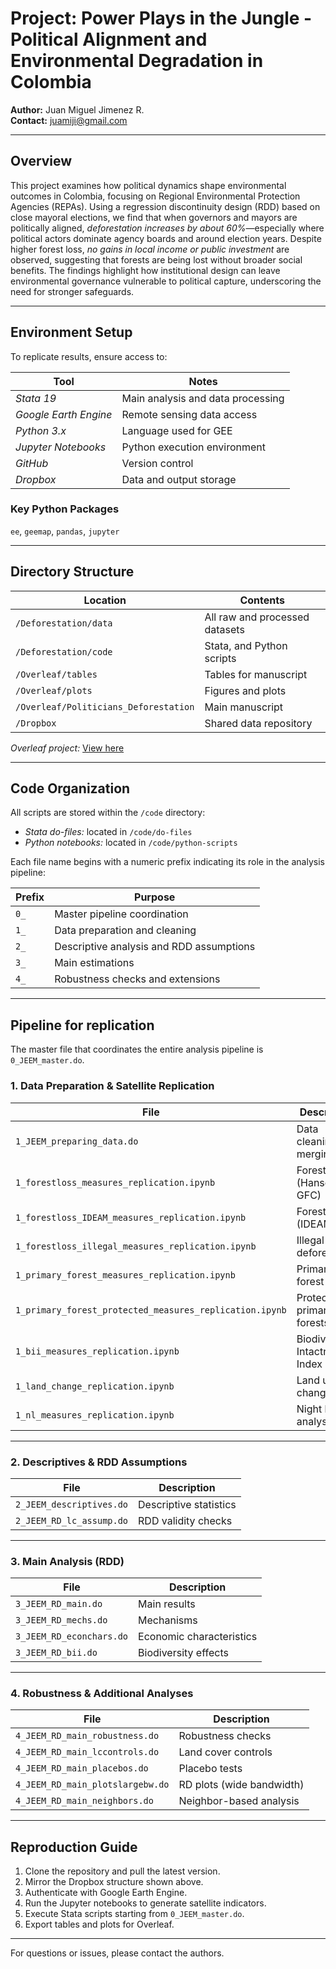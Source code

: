 # **Project:** Power Plays in the Jungle - Political Alignment and Environmental Degradation in Colombia  

**Author:** Juan Miguel Jimenez R.  
**Contact:** [juamiji@gmail.com](mailto:juamiji@gmail.com)

---

## Overview
This project examines how political dynamics shape environmental outcomes in Colombia, focusing on Regional Environmental Protection Agencies (REPAs). Using a regression discontinuity design (RDD) based on close mayoral elections, we find that when governors and mayors are politically aligned, *deforestation increases by about 60%*—especially where political actors dominate agency boards and around election years. Despite higher forest loss, *no gains in local income or public investment* are observed, suggesting that forests are being lost without broader social benefits. The findings highlight how institutional design can leave environmental governance vulnerable to political capture, underscoring the need for stronger safeguards.

---

## Environment Setup
To replicate results, ensure access to:

| Tool | Notes |
|------|-------|
| *Stata 19* | Main analysis and data processing |
| *Google Earth Engine* | Remote sensing data access |
| *Python 3.x* | Language used for GEE |
| *Jupyter Notebooks* | Python execution environment |
| *GitHub* | Version control |
| *Dropbox* | Data and output storage |

### Key Python Packages
`ee`, `geemap`, `pandas`, `jupyter`

---

## Directory Structure

| Location | Contents |
|-----------|-----------|
| `/Deforestation/data` | All raw and processed datasets |
| `/Deforestation/code` | Stata, and Python scripts |
| `/Overleaf/tables` | Tables for manuscript |
| `/Overleaf/plots` | Figures and plots |
| `/Overleaf/Politicians_Deforestation` | Main manuscript |
| `/Dropbox` | Shared data repository |

*Overleaf project:* [View here](https://www.overleaf.com/project/6535e4744c49b4c847ec1f56)

---

## Code Organization
All scripts are stored within the `/code` directory:  
- *Stata do-files:* located in `/code/do-files`  
- *Python notebooks:* located in `/code/python-scripts`  

Each file name begins with a numeric prefix indicating its role in the analysis pipeline:

| Prefix | Purpose |
|--------|----------|
| `0_` | Master pipeline coordination |
| `1_` | Data preparation and cleaning |
| `2_` | Descriptive analysis and RDD assumptions |
| `3_` | Main estimations |
| `4_` | Robustness checks and extensions |

---

## Pipeline for replication
The master file that coordinates the entire analysis pipeline is `0_JEEM_master.do`.

### 1. Data Preparation & Satellite Replication
| File | Description |
|------|--------------|
| `1_JEEM_preparing_data.do` | Data cleaning and merging |
| `1_forestloss_measures_replication.ipynb` | Forest loss (Hansen GFC) |
| `1_forestloss_IDEAM_measures_replication.ipynb` | Forest loss (IDEAM) |
| `1_forestloss_illegal_measures_replication.ipynb` | Illegal deforestation |
| `1_primary_forest_measures_replication.ipynb` | Primary forest cover |
| `1_primary_forest_protected_measures_replication.ipynb` | Protected primary forests |
| `1_bii_measures_replication.ipynb` | Biodiversity Intactness Index |
| `1_land_change_replication.ipynb` | Land use change |
| `1_nl_measures_replication.ipynb` | Night lights analysis |

---

### 2. Descriptives & RDD Assumptions
| File | Description |
|------|--------------|
| `2_JEEM_descriptives.do` | Descriptive statistics |
| `2_JEEM_RD_lc_assump.do` | RDD validity checks |

---

### 3. Main Analysis (RDD)
| File | Description |
|------|--------------|
| `3_JEEM_RD_main.do` | Main results |
| `3_JEEM_RD_mechs.do` | Mechanisms |
| `3_JEEM_RD_econchars.do` | Economic characteristics |
| `3_JEEM_RD_bii.do` | Biodiversity effects |

---

### 4. Robustness & Additional Analyses
| File | Description |
|------|--------------|
| `4_JEEM_RD_main_robustness.do` | Robustness checks |
| `4_JEEM_RD_main_lccontrols.do` | Land cover controls |
| `4_JEEM_RD_main_placebos.do` | Placebo tests |
| `4_JEEM_RD_main_plotslargebw.do` | RD plots (wide bandwidth) |
| `4_JEEM_RD_main_neighbors.do` | Neighbor-based analysis |

---

## Reproduction Guide
1. Clone the repository and pull the latest version.  
2. Mirror the Dropbox structure shown above.  
3. Authenticate with Google Earth Engine.  
4. Run the Jupyter notebooks to generate satellite indicators.  
5. Execute Stata scripts starting from `0_JEEM_master.do`.  
6. Export tables and plots for Overleaf.

---

For questions or issues, please contact the authors.

